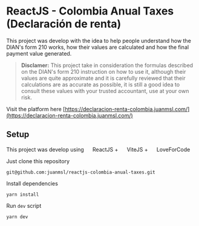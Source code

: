 # ReactJS - Colombia Anual Taxes (Declaración de renta)

This project was develop with the idea to help people understand how the DIAN's form 210 works, how their values are calculated and how the final payment value generated.

> **Disclamer:** This project take in consideration the formulas described on the DIAN's form 210 instruction on how to use it, although their values ​​are quite approximate and it is carefully reviewed that their calculations are as accurate as possible, it is still a good idea to consult these values ​​with your trusted accountant, use at your own risk.

Visit the platform here [https://declaracion-renta-colombia.juanmsl.com/](https://declaracion-renta-colombia.juanmsl.com/)

## Setup

This project was develop using <img src="https://user-images.githubusercontent.com/25181517/183897015-94a058a6-b86e-4e42-a37f-bf92061753e5.png" width="15px" height="15px"> ReactJS + <img src="https://github-production-user-asset-6210df.s3.amazonaws.com/62091613/261395532-b40892ef-efb8-4b0e-a6b5-d1cfc2f3fc35.png" width="15px" height="15px"> ViteJS + <img src="https://cdn-icons-png.freepik.com/256/2589/2589108.png" width="15px" height="15px"> LoveForCode

Just clone this repository
```
git@github.com:juanmsl/reactjs-colombia-anual-taxes.git
```
Install dependencies
```
yarn install
```
Run `dev` script
```
yarn dev
```
